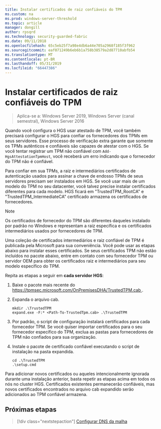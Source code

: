 ```yaml
---
title: Instalar certificados de raiz confiáveis do TPM
ms.custom: na
ms.prod: windows-server-threshold
ms.topic: article
manager: dongill
author: rpsqrd
ms.technology: security-guarded-fabric
ms.date: 09/11/2018
ms.openlocfilehash: 65c5eb25f7a98e4db6a44e705a2968f185f3f962
ms.sourcegitcommit: eaf071249b6eb6b1a758b38579a2d87710abfb54
ms.translationtype: MT
ms.contentlocale: pt-BR
ms.lasthandoff: 05/31/2019
ms.locfileid: "66447386"
---
```

# <a name="install-trusted-tpm-root-certificates"></a>Instalar certificados de raiz confiáveis do TPM

>Aplica-se a: Windows Server 2019, Windows Server (canal semestral), Windows Server 2016

Quando você configura o HGS usar atestado de TPM, você também precisará configurar o HGS para confiar os fornecedores dos TPMs em seus servidores.
Esse processo de verificação extra garante que somente os TPMs autênticos e confiáveis são capazes de atestar com o HGS.
Se você tentar registrar um TPM não confiável com `Add-HgsAttestationTpmHost`, você receberá um erro indicando que o fornecedor do TPM não é confiável.

Para confiar em sua TPMs, a raiz e intermediários certificados de autenticação usados para assinar a chave de endosso TPMs de seus servidores precisam ser instalados em HGS.
Se você usar mais de um modelo do TPM no seu datacenter, você talvez precise instalar certificados diferentes para cada modelo.
HGS ficará em "TrustedTPM_RootCA" e "TrustedTPM_IntermediateCA" certificado armazena os certificados de fornecedores.

> [!NOTE]
> Os certificados de fornecedor do TPM são diferentes daqueles instalado por padrão no Windows e representam a raiz específica e os certificados intermediários usados por fornecedores de TPM.

Uma coleção de certificados intermediários e raiz confiável de TPM é publicada pela Microsoft para sua conveniência.
Você pode usar as etapas abaixo para instalar esses certificados.
Se seus certificados TPM não estão incluídos no pacote abaixo, entre em contato com seu fornecedor TPM ou servidor OEM para obter os certificados raiz e intermediários para seu modelo específico do TPM.

Repita as etapas a seguir em **cada servidor HGS**:

1.  Baixe o pacote mais recente do [ https://tpmsec.microsoft.com/OnPremisesDHA/TrustedTPM.cab ](https://tpmsec.microsoft.com/OnPremisesDHA/TrustedTPM.cab).

2.  Expanda o arquivo cab.

    ```
    mkdir .\TrustedTPM
    expand.exe -F:* <Path-To-TrustedTpm.cab> .\TrustedTPM
    ```

3.  Por padrão, o script de configuração instalará certificados para cada fornecedor TPM. Se você quiser importar certificados para o seu fornecedor específico do TPM, exclua as pastas para fornecedores de TPM não confiados para sua organização.

4.  Instale o pacote de certificado confiável executando o script de instalação na pasta expandida.

    ```
    cd .\TrustedTPM
    .\setup.cmd
    ```

Para adicionar novos certificados ou aqueles intencionalmente ignorada durante uma instalação anterior, basta repetir as etapas acima em todos os nós no cluster HGS.
Certificados existentes permanecerão confiáveis, mas novos certificados encontrados no arquivo cab expandido serão adicionados ao TPM confiável armazena.

## <a name="next-step"></a>Próximas etapas

> [!div class="nextstepaction"]
> [Configurar DNS da malha](guarded-fabric-configuring-fabric-dns-tpm.md)



